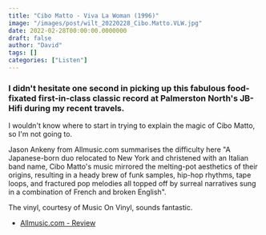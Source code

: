 ```yaml
---
title: "Cibo Matto - Viva La Woman (1996)"
image: "/images/post/wilt_20220228_Cibo.Matto.VLW.jpg"
date: 2022-02-28T00:00:00.0000000
draft: false
author: "David"
tags: []
categories: ["Listen"]
---
```

### I didn't hesitate one second in picking up this fabulous food-fixated first-in-class classic record at Palmerston North's JB-Hifi during my recent travels.

 I wouldn't know where to start in trying to explain the magic of Cibo Matto, so I'm not going to. 

 Jason Ankeny from Allmusic.com summarises the difficulty here "A Japanese-born duo relocated to New York and christened with an Italian band name, Cibo Matto's music mirrored the melting-pot aesthetics of their origins, resulting in a heady brew of funk samples, hip-hop rhythms, tape loops, and fractured pop melodies all topped off by surreal narratives sung in a combination of French and broken English". 

 The vinyl, courtesy of Music On Vinyl, sounds fantastic.

-  [Allmusic.com - Review](https://www.allmusic.com/album/viva!-la-woman-mw0000176913)